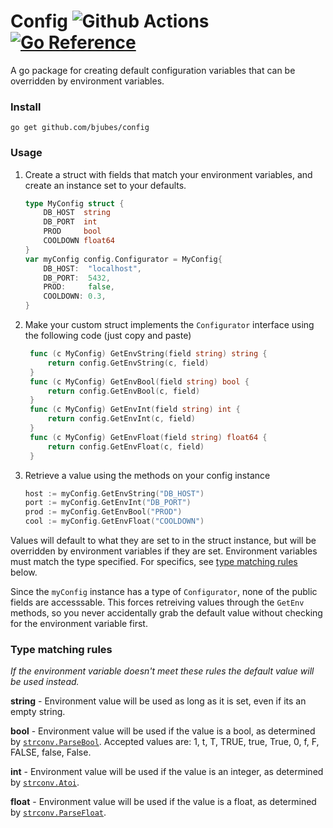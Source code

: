 # Config ![Github Actions](https://github.com/bjubes/config/actions/workflows/go.yml/badge.svg) [![Go Reference](https://pkg.go.dev/badge/github.com/bjubes/config.svg)](https://pkg.go.dev/github.com/bjubes/config)

A go package for creating default configuration variables that can be overridden by environment variables.

### Install
```
go get github.com/bjubes/config
```

### Usage

1. Create a struct with fields that match your environment variables, and create an instance set to your defaults.
	```go
	type MyConfig struct {
		DB_HOST  string
		DB_PORT  int
		PROD     bool
		COOLDOWN float64
	}
	var myConfig config.Configurator = MyConfig{
		DB_HOST:  "localhost",
		DB_PORT:  5432,
		PROD:     false,
		COOLDOWN: 0.3,
	}
	```

2. Make your custom struct implements the `Configurator` interface using the following code (just copy and paste)
   ```go
	func (c MyConfig) GetEnvString(field string) string {
		return config.GetEnvString(c, field)
	}
	func (c MyConfig) GetEnvBool(field string) bool {
		return config.GetEnvBool(c, field)
	}
	func (c MyConfig) GetEnvInt(field string) int {
		return config.GetEnvInt(c, field)
	}
	func (c MyConfig) GetEnvFloat(field string) float64 {
		return config.GetEnvFloat(c, field)
	}
   ```

3. Retrieve a value using the methods on your config instance 
    ```go
	host := myConfig.GetEnvString("DB_HOST")
	port := myConfig.GetEnvInt("DB_PORT")
	prod := myConfig.GetEnvBool("PROD")
	cool := myConfig.GetEnvFloat("COOLDOWN")
	```

Values will default to what they are set to in the struct instance, but will be overridden by environment variables if they are set.
Environment variables must match the type specified. For specifics, see [type matching rules](#type-matching-rules) below.

Since the `myConfig` instance has a type of `Configurator`, none of the public fields are accesssable. This forces retreiving values through the `GetEnv` methods, so you never accidentally grab the default value without checking for the environment variable first.


### Type matching rules
_If the environment variable doesn't meet these rules the default value will be used instead._

**string** - Environment value will be used as long as it is set, even if its an empty string.

**bool** - Environment value will be used if the value is a bool, as determined by [`strconv.ParseBool`](https://pkg.go.dev/strconv#ParseBool). Accepted values are: 1, t, T, TRUE, true, True, 0, f, F, FALSE, false, False.

**int** - Environment value will be used if the value is an integer, as determined by [`strconv.Atoi`](https://pkg.go.dev/strconv#Atoi).

**float** - Environment value will be used if the value is a float, as determined by [`strconv.ParseFloat`](https://pkg.go.dev/strconv#ParseFloat).
